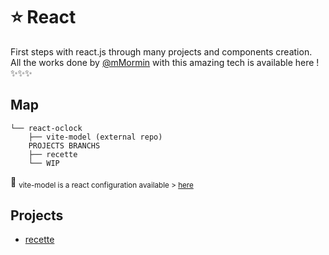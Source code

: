 
# ⭐ React
First steps with react.js through many projects and components creation. </br>
All the works done by [@mMormin](https://github.com/mMormin) with this amazing tech is available here !
✨✨✨


## Map
```text
└── react-oclock
    ├── vite-model (external repo)
    PROJECTS BRANCHS
    ├── recette
    └── WIP
```
👮 <sub> vite-model is a react configuration available > [here](https://github.com/O-clock-Cheesecake/React-modele-vite)</sub>
</br>

## Projects
- [recette](https://github.com/mMormin/react-oclock_mMormin/tree/recette)